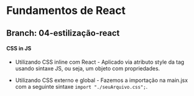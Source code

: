 # Fundamentos de React

## Branch: 04-estilização-react

#### CSS in JS

- Utilizando CSS inline com React - Aplicado via atributo style da tag usando sintaxe JS, ou seja, um objeto com propriedades.

- Utilizando CSS externo e global - Fazemos a importação na main.jsx com a seguinte sintaxe `import "./seuArquivo.css";`.
